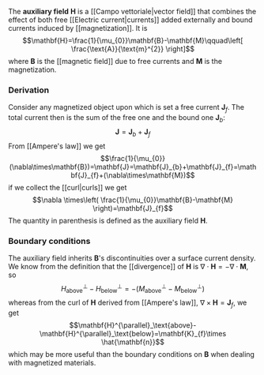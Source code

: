 The **auxiliary field** $\mathbf{H}$ is a [[Campo vettoriale|vector field]] that combines the effect of both free [[Electric current|currents]] added externally and bound currents induced by [[magnetization]]. It is
$$\mathbf{H}=\frac{1}{\mu_{0}}\mathbf{B}-\mathbf{M}\qquad\left[ \frac{\text{A}}{\text{m}^{2}} \right]$$
where $\mathbf{B}$ is the [[magnetic field]] due to free currents and $\mathbf{M}$ is the magnetization.
### Derivation
Consider any magnetized object upon which is set a free current $\mathbf{J}_{f}$. The total current then is the sum of the free one and the bound one $\mathbf{J}_{b}$:
$$\mathbf{J}=\mathbf{J}_{b}+\mathbf{J}_{f}$$
From [[Ampere's law]] we get
$$\frac{1}{\mu_{0}}(\nabla\times\mathbf{B})=\mathbf{J}=\mathbf{J}_{b}+\mathbf{J}_{f}=\mathbf{J}_{f}+(\nabla\times\mathbf{M})$$
if we collect the [[curl|curls]] we get
$$\nabla \times\left( \frac{1}{\mu_{0}}\mathbf{B}-\mathbf{M} \right)=\mathbf{J}_{f}$$
The quantity in parenthesis is defined as the auxiliary field $\mathbf{H}$.
### Boundary conditions
The auxiliary field inherits $\mathbf{B}$'s discontinuities over a surface current density. We know from the definition that the [[divergence]] of $\mathbf{H}$ is $\nabla\cdot\mathbf{H}=-\nabla\cdot\mathbf{M}$, so
$$H_\text{above}^{\perp}-H_\text{below}^{\perp}=-(M_\text{above}^{\perp}-M_\text{below}^{\perp})$$
whereas from the curl of $\mathbf{H}$ derived from [[Ampere's law]], $\nabla\times\mathbf{H}=\mathbf{J}_{f}$, we get
$$\mathbf{H}^{\parallel}_\text{above}-\mathbf{H}^{\parallel}_\text{below}=\mathbf{K}_{f}\times \hat{\mathbf{n}}$$
which may be more useful than the boundary conditions on $\mathbf{B}$ when dealing with magnetized materials.